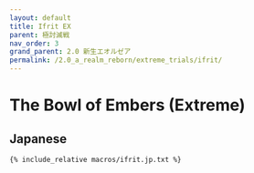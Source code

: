 ```yaml
---
layout: default
title: Ifrit EX
parent: 極討滅戦
nav_order: 3
grand_parent: 2.0 新生エオルゼア
permalink: /2.0_a_realm_reborn/extreme_trials/ifrit/
---
```


# The Bowl of Embers (Extreme)

## Japanese

```
{% include_relative macros/ifrit.jp.txt %}
```
